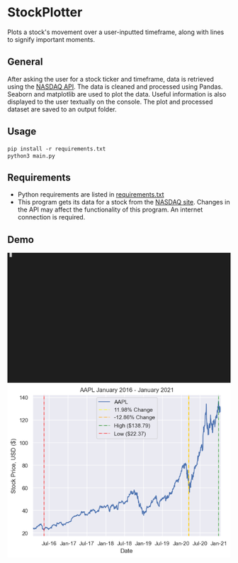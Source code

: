 # StockPlotter
Plots a stock's movement over a user-inputted timeframe, along with lines to signify important moments.

## General
After asking the user for a stock ticker and timeframe, data is retrieved using the [NASDAQ API](https://www.nasdaq.com/market-activity). The data is cleaned and processed using Pandas. Seaborn and matplotlib are used to plot the data. Useful information is also displayed to the user textually on the console. The plot and processed dataset are saved to an output folder.

## Usage
```
pip install -r requirements.txt
python3 main.py
```

## Requirements
- Python requirements are listed in [requirements.txt](./requirements.txt)
- This program gets its data for a stock from the [NASDAQ site](https://www.nasdaq.com/market-activity). Changes in the API may affect the functionality of this program. An internet connection is required.

## Demo
![](./img/gif-demo.gif)
![](./img/plot.png)